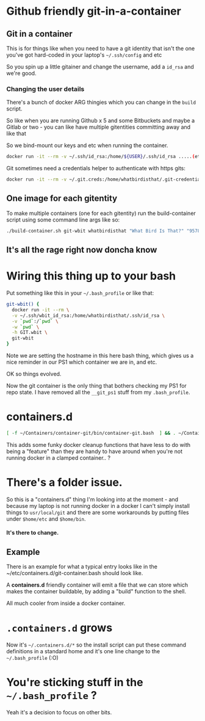 # Github friendly git-in-a-container
## Git in a container

This is for things like when you need to have a git identity
that isn't the one you've got hard-coded in your laptop's `~/.ssh/config` and etc

So you spin up a little gitainer and change the username, add a `id_rsa` and we're good.

### Changing the user details

There's a bunch of docker ARG thingies which you can change in the `build` script.

So like when you are running Github x 5 and some Bitbuckets and maybe a Gitlab
or two - you can like have multiple gitentities committing away and like that

So we bind-mount our keys and etc when running the container.

```bash
docker run -it --rm -v ~/.ssh/id_rsa:/home/${USER}/.ssh/id_rsa .....(etc - see below)
```

Git sometimes need a credentials helper to authenticate with https gits:

```bash
docker run -it --rm -v ~/.git.creds:/home/whatbirdisthat/.git-credentials ....(etc - see below)
```

## One image for each gitentity

To make multiple containers (one for each gitentity) run the build-container script
using some command line args like so:

```bash
./build-container.sh git-wbit whatbirdisthat "What Bird Is That?" "95787+whatbirdisthat@users.noreply.github.com"
```

## It's all the rage right now doncha know

# Wiring this thing up to your bash

Put something like this in your `~/.bash_profile` or like that:

```bash
git-wbit() {
  docker run -it --rm \
  -v ~/.ssh/wbit_id_rsa:/home/whatbirdisthat/.ssh/id_rsa \
  -v `pwd`:/`pwd` \
  -w `pwd` \
  -h GIT.wbit \
  git-wbit
}
```

Note we are setting the hostname in this here bash thing, which gives us a nice
reminder in our PS1 which container we are in, and etc.


OK so things evolved.

Now the git container is the only thing that bothers checking my PS1 for repo state.
I have removed all the `__git_ps1` stuff from my `.bash_profile`.

# containers.d

```bash
[ -f ~/Containers/container-git/bin/container-git.bash  ] && . ~/Containers/container-git/container-git.bash
```

This adds some funky docker cleanup functions that have less to do with being a "feature" than
they are handy to have around when you're not running docker in a clamped container.. ?

# There's a folder issue.

So this is a "containers.d" thing I'm looking into at the moment - and because my laptop
is not running docker in a docker I can't simply install things to `usr/local/git`
and there are some workarounds by putting files under `$home/etc` and `$home/bin`.

#### It's there to change.

## Example

There is an example for what a typical entry looks like in the ~/etc/containers.d/git-container.bash
should look like.

A **containers.d** friendly container will emit a file that we can store which 
makes the container buildable, by adding a "build" function to the shell.

All much cooler from inside a docker container.


# `.containers.d` grows

Now it's `~/.containers.d/*` so the install script can put these
command definitions in a standard home and it's one line change to
the `~/.bash_profile` (:O)

# You're sticking stuff in the `~/.bash_profile` ?

Yeah it's a decision to focus on other bits.
